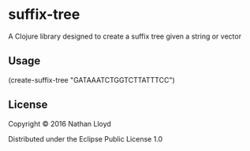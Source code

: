 # suffix-tree

A Clojure library designed to create a suffix tree given a string or vector

## Usage

(create-suffix-tree "GATAAATCTGGTCTTATTTCC")

## License

Copyright © 2016 Nathan Lloyd

Distributed under the Eclipse Public License 1.0
